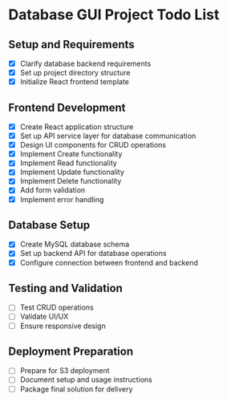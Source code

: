 # Database GUI Project Todo List

## Setup and Requirements
- [x] Clarify database backend requirements
- [x] Set up project directory structure
- [x] Initialize React frontend template

## Frontend Development
- [x] Create React application structure
- [x] Set up API service layer for database communication
- [x] Design UI components for CRUD operations
- [x] Implement Create functionality
- [x] Implement Read functionality
- [x] Implement Update functionality
- [x] Implement Delete functionality
- [x] Add form validation
- [x] Implement error handling

## Database Setup
- [x] Create MySQL database schema
- [x] Set up backend API for database operations
- [x] Configure connection between frontend and backend

## Testing and Validation
- [ ] Test CRUD operations
- [ ] Validate UI/UX
- [ ] Ensure responsive design

## Deployment Preparation
- [ ] Prepare for S3 deployment
- [ ] Document setup and usage instructions
- [ ] Package final solution for delivery
